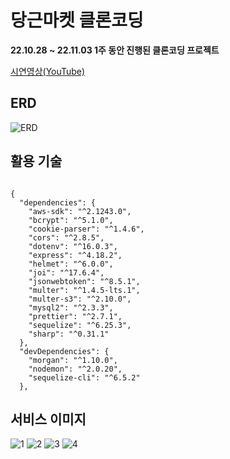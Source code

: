 # 당근마켓 클론코딩

**22.10.28 ~ 22.11.03 1주 동안 진행된 클론코딩 프로젝트**

[시연영상(YouTube)](https://youtu.be/TLykg2mp9DM)

## ERD
![ERD](https://user-images.githubusercontent.com/106243912/209362350-ae6caed3-6cc6-4ecd-b9d8-9f30a6849bb4.png)

## 활용 기술
```

{
  "dependencies": {
    "aws-sdk": "^2.1243.0",
    "bcrypt": "^5.1.0",
    "cookie-parser": "^1.4.6",
    "cors": "^2.8.5",
    "dotenv": "^16.0.3",
    "express": "^4.18.2",
    "helmet": "^6.0.0",
    "joi": "^17.6.4",
    "jsonwebtoken": "^8.5.1",
    "multer": "^1.4.5-lts.1",
    "multer-s3": "^2.10.0",
    "mysql2": "^2.3.3",
    "prettier": "^2.7.1",
    "sequelize": "^6.25.3",
    "sharp": "^0.31.1"
  },
  "devDependencies": {
    "morgan": "^1.10.0",
    "nodemon": "^2.0.20",
    "sequelize-cli": "^6.5.2"
  },
```

## 서비스 이미지

![1](https://user-images.githubusercontent.com/106243912/209361951-f0b34c6a-c624-4bb3-b97d-3097f2570aa6.png)
![2](https://user-images.githubusercontent.com/106243912/209361958-2454d929-405f-4082-8f29-c35521a10f34.png)
![3](https://user-images.githubusercontent.com/106243912/209361963-cc8acf2c-1973-40f7-8440-f5d92c6a53d9.png)
![4](https://user-images.githubusercontent.com/106243912/209361966-3fc9b8b1-8a4b-4bb3-888e-0b4c9227f57e.png)

